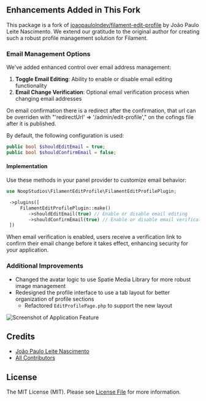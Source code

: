 ## Enhancements Added in This Fork

This package is a fork of [joaopaulolndev/filament-edit-profile](https://filamentphp.com/plugins/joaopaulolndev-edit-profile) by João Paulo Leite Nascimento. We extend our gratitude to the original author for creating such a robust profile management solution for Filament.

### Email Management Options

We've added enhanced control over email address management:

1. **Toggle Email Editing**: Ability to enable or disable email editing functionality
2. **Email Change Verification**: Optional email verification process when changing email addresses

On email confirmation there is a redirect after the confirmation, that url can be overriden with "'redirectUrl' => '/admin/edit-profile'," on the cofings file after it is published.

By default, the following configuration is used:

```php
public bool $shouldEditEmail = true;
public bool $shouldConfirmEmail = false;
```

#### Implementation

Use these methods in your panel provider to customize email behavior:

```php
use NoopStudios\FilamentEditProfile\FilamentEditProfilePlugin;

 ->plugins([
     FilamentEditProfilePlugin::make()
        ->shouldEditEmail(true) // Enable or disable email editing
        ->shouldConfirmEmail(true) // Enable or disable email verification
 ])
```

When email verification is enabled, users receive a verification link to confirm their email change before it takes effect, enhancing security for your application.

### Additional Improvements

- Changed the avatar logic to use Spatie Media Library for more robust image management
- Redesigned the profile interface to use a tab layout for better organization of profile sections
  - Refactored `EditProfilePage.php` to support the new layout

<div class="filament-hidden">
    
![Screenshot of Application Feature](https://raw.githubusercontent.com/joaopaulolndev/filament-edit-profile/main/art/joaopaulolndev-filament-edit-profile.jpg)


## Credits

-   [João Paulo Leite Nascimento](https://github.com/joaopaulolndev)
-   [All Contributors](../../contributors)

## License

The MIT License (MIT). Please see [License File](LICENSE.md) for more information.

